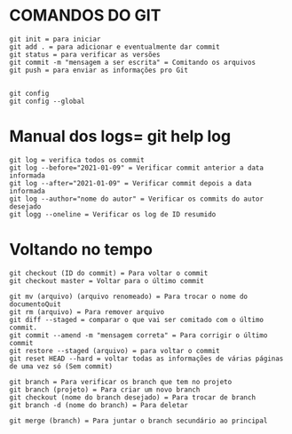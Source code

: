 # COMANDOS DO GIT

    git init = para iniciar
    git add . = para adicionar e eventualmente dar commit
    git status = para verificar as versões
    git commit -m "mensagem a ser escrita" = Comitando os arquivos
    git push = para enviar as informações pro Git


    git config
    git config --global


# Manual dos logs= git help log

    git log = verifica todos os commit
    git log --before="2021-01-09" = Verificar commit anterior a data informada
    git log --after="2021-01-09" = Verificar commit depois a data informada
    git log --author="nome do autor" = Verificar os commits do autor desejado
    git logg --oneline = Verificar os log de ID resumido

# Voltando no tempo

    git checkout (ID do commit) = Para voltar o commit
    git checkout master = Voltar para o último commit

    git mv (arquivo) (arquivo renomeado) = Para trocar o nome do documentoQuit
    git rm (arquivo) = Para remover arquivo
    git diff --staged = comparar o que vai ser comitado com o último commit.
    git commit --amend -m "mensagem correta" = Para corrigir o último commit
    git restore --staged (arquivo) = para voltar o commit
    git reset HEAD --hard = voltar todas as informações de várias páginas de uma vez só (Sem commit)

    git branch = Para verificar os branch que tem no projeto
    git branch (projeto) = Para criar um novo branch 
    git checkout (nome do branch desejado) = Para trocar de branch
    git branch -d (nome do branch) = Para deletar

    git merge (branch) = Para juntar o branch secundário ao principal
